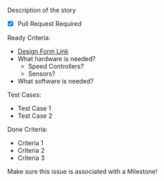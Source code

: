 Description of the story

- [x] Pull Request Required

Ready Criteria:
 * [Design Form Link](http://link)
 * What hardware is needed?
   - Speed Controllers?
   - Sensors?
 * What software is needed?

Test Cases:
 * Test Case 1
 * Test Case 2

 Done Criteria:
  * Criteria 1
  * Criteria 2
  * Criteria 3

  Make sure this issue is associated with a Milestone!